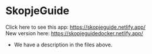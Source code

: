 # SkopjeGuide
Click here to see this app: https://skopjeguide.netlify.app/         
New version here: https://skopjeguidedocker.netlify.app/
- We have a description in the files above.
